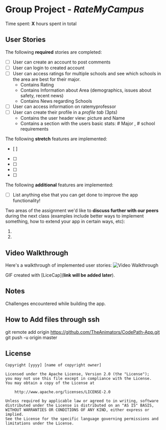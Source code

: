 # Group Project  - *RateMyCampus*

Time spent: **X** hours spent in total

## User Stories

The following **required** stories are completed:

- [ ] User can create an account to post comments 
- [ ] User can login to created account
- [ ] User can access ratings for multiple schools and see which schools in the area are best for their major.
   - Contains Rating 
   - Contains Information about Area (demographics, issues about safety, recent news) 
   - Contains News regarding Schools 
- [ ] User can access information on ratemyprofessor
- [ ] User can create their profile in a *profile tab* (3pts)
   - Contains the user header view: picture and Name
   - Contains a section with the users basic stats: # Major , # school requirements

The following **stretch** features are implemented:
- [ ] 
- [ ]
- [ ] 
- [ ] 
- [ ] 

The following **additional** features are implemented:

- [ ] List anything else that you can get done to improve the app functionality!

Two areas of the assignment we'd like to **discuss further with our peers** during the next class 
(examples include better ways to implement something, how to extend your app in certain ways, etc):

1.
2.


## Video Walkthrough

Here's a walkthrough of implemented user stories:
<img src='http://i.imgur.com/link/to/your/gif/file.gif' title='Video Walkthrough' width='' alt='Video Walkthrough' />


GIF created with [LiceCap](**link will be added later**).

## Notes

Challenges encountered while building the app.


## How to Add files through ssh
git remote add origin https://github.com/TheAnimators/CodePath-App.git
git push -u origin master

## License

    Copyright [yyyy] [name of copyright owner]

    Licensed under the Apache License, Version 2.0 (the "License");
    you may not use this file except in compliance with the License.
    You may obtain a copy of the License at

        http://www.apache.org/licenses/LICENSE-2.0

    Unless required by applicable law or agreed to in writing, software
    distributed under the License is distributed on an "AS IS" BASIS,
    WITHOUT WARRANTIES OR CONDITIONS OF ANY KIND, either express or implied.
    See the License for the specific language governing permissions and
    limitations under the License.
